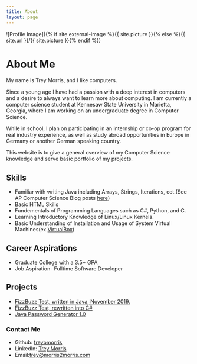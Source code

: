 ```yaml
---
title: About
layout: page
---
```

![Profile Image]({% if site.external-image %}{{ site.picture }}{% else %}{{ site.url }}/{{ site.picture }}{% endif %})

<h1>About Me</h1>

<p>My name is Trey Morris, and I like computers.</p>

<p> Since a young age I have had a passion with a deep interest in computers and a desire to always want to learn more about computing. I am currently a computer science student at Kennesaw State University in Marietta, Georgia, where I am working on an undergraduate degree in Computer Science.</p>

<p> While in school, I plan on participating in an internship or co-op program for real industry experience, as well as study abroad opportunities in Europe in Germany or another German speaking country.</p>

<p> This website is to give a general overview of my Computer Science knowledge and serve basic portfolio of my projects.</p>
                
    

<h2>Skills</h2>

<ul class="skill-list">
	<li>Familiar with writing Java including Arrays, Strings, Iterations, ect.(See AP Computer Science Blog posts <a href="https://treybmorris.github.io/blog/">here</a>)</li>
	<li>Basic HTML Skills</li>
	<li>Fundementals of Programming Languages such as C#, Python, and C.</li>
	<li>Learning Introductory Knowledge of Linux/Linux Kernels.</li>
	<li>Basic Understanding of Installation and Usage of System Virtual Machines(ex.<a href="https://www.virtualbox.org/">VirtualBox</a>)</li>
	
	
</ul>
<h2>Career Aspirations</h2>

<ul class="career-aspirations">
	<li>Graduate College with a 3.5+ GPA</li>
	<li>Job Aspiration- Fulltime Software Developer</li>	
</ul>
<h2>Projects</h2>

<ul>
	<li><a href="https://github.com/TreyBMorris/FizzBuzz">FizzBuzz Test, written in Java, November 2019.</a></li>
	<li><a href="https://github.com/TreyBMorris/FizzBuzzCSharp">FizzBuzz Test, rewritten into C#</a></li>
	<li><a href="https://github.com/TreyBMorris/Password-Generator-Java">Java Password Generator 1.0</a></li>
	
	
</ul>

<h3><strong>Contact Me</strong></h3>
<ul class = "contact-info">
	<li>Github: <a href="https://github.com/TreyBMorris">treybmorris</a></li>
	<li>LinkedIn: <a href="https://www.linkedin.com/in/trey-morris-98b110211/">Trey Morris</a></li>
	<li>Email:<a href="mailto:trey@morris2morris.com">trey@morris2morris.com</a></li>
</ul>


